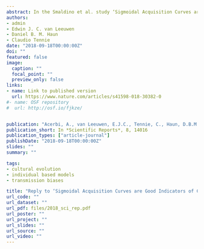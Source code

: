 ```yaml
---
abstract: In the Smaldino et al. study ‘Sigmoidal Acquisition Curves are Good Indicators of Conformist Transmission’, our original findings regarding the conditional validity of using population-level sigmoidal acquisition curves as means to evidence individual-level conformity are contested. We acknowledge the identification of useful nuances, yet conclude that our original findings remain relevant for the study of conformist learning mechanisms.
authors:
- admin
- Edwin J. C. van Leeuwen
- Daniel B. M. Haun
- Claudio Tennie
date: "2018-09-18T00:00:00Z"
doi: ""
featured: false
image:
  caption: ""
  focal_point: ""
  preview_only: false
links:
- name: Link to published version
  url: https://www.nature.com/articles/s41598-018-30382-0
#- name: OSF repository
#  url: http://osf.io/fjkze/


publication: "Acerbi, A., van Leeuwen, E.J.C., Tennie, C., Haun, D.B.M. (2018), Reply to ‘Sigmoidal Acquisition Curves are Good Indicators of Conformist Transmission’, *Scientific Reports*, 8, 14016"
publication_short: In *Scientific Reports*, 8, 14016
publication_types: ["article-journal"]
publishDate: "2018-09-18T00:00:00Z"
slides: ""
summary: ""

tags:
- cultural evolution
- individual based models
- transmission biases

title: "Reply to ‘Sigmoidal Acquisition Curves are Good Indicators of Conformist Transmission’"
url_code: ""
url_dataset: ""
url_pdf: files/2018_sci_rep.pdf
url_poster: ""
url_project: ""
url_slides: ""
url_source: ""
url_video: ""
---
```

